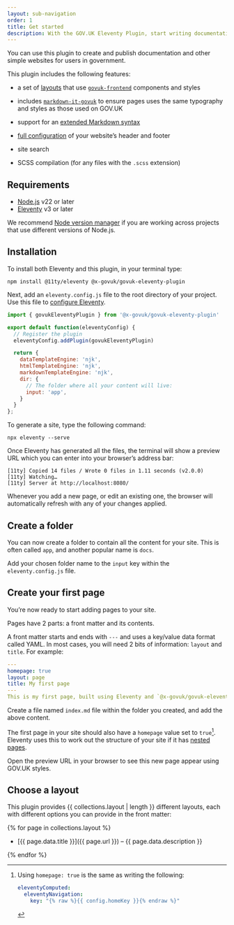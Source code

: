 ```yaml
---
layout: sub-navigation
order: 1
title: Get started
description: With the GOV.UK Eleventy Plugin, start writing documentation rather than spend time building a website.
---
```


You can use this plugin to create and publish documentation and other simple websites for users in government.

This plugin includes the following features:

- a set of [layouts](/layouts) that use [`govuk-frontend`](https://github.com/alphagov/govuk-frontend) components and styles

- includes [`markdown-it-govuk`](https://github.com/x-govuk/markdown-it-govuk) to ensure pages uses the same typography and styles as those used on GOV.UK

- support for an [extended Markdown syntax](/markdown-advanced)

- [full configuration](/options) of your website’s header and footer

- site search

- SCSS compilation (for any files with the `.scss` extension)

## Requirements

- [Node.js](https://nodejs.org) v22 or later
- [Eleventy](https://www.11ty.dev) v3 or later

We recommend [Node version manager](https://github.com/nvm-sh/nvm) if you are working across projects that use different versions of Node.js.

## Installation

To install both Eleventy and this plugin, in your terminal type:

```shell
npm install @11ty/eleventy @x-govuk/govuk-eleventy-plugin
```

Next, add an `eleventy.config.js` file to the root directory of your project. Use this file to [configure Eleventy](https://www.11ty.dev/docs/config/).

```js
import { govukEleventyPlugin } from '@x-govuk/govuk-eleventy-plugin'

export default function(eleventyConfig) {
  // Register the plugin
  eleventyConfig.addPlugin(govukEleventyPlugin)

  return {
    dataTemplateEngine: 'njk',
    htmlTemplateEngine: 'njk',
    markdownTemplateEngine: 'njk',
    dir: {
      // The folder where all your content will live:
      input: 'app',
    }
  }
};
```

To generate a site, type the following command:

```shell
npx eleventy --serve
```

Once Eleventy has generated all the files, the terminal will show a preview URL which you can enter into your browser’s address bar:

```shell
[11ty] Copied 14 files / Wrote 0 files in 1.11 seconds (v2.0.0)
[11ty] Watching…
[11ty] Server at http://localhost:8080/
```

Whenever you add a new page, or edit an existing one, the browser will automatically refresh with any of your changes applied.

## Create a folder

You can now create a folder to contain all the content for your site. This is often called `app`, and another popular name is `docs`.

Add your chosen folder name to the `input` key within the `eleventy.config.js` file.

## Create your first page

You’re now ready to start adding pages to your site.

Pages have 2 parts: a front matter and its contents.

A front matter starts and ends with `---` and uses a key/value data format called YAML. In most cases, you will need 2 bits of information: `layout` and `title`. For example:

```yaml
---
homepage: true
layout: page
title: My first page
---
This is my first page, built using Eleventy and `@x-govuk/govuk-eleventy-plugin`.
```

Create a file named `index.md` file within the folder you created, and add the above content.

The first page in your site should also have a `homepage` value set to `true`[^1]. Eleventy uses this to work out the structure of your site if it has [nested pages](https://www.11ty.dev/docs/plugins/navigation/).

[^1]: Using `homepage: true` is the same as writing the following:

    ```yaml
    eleventyComputed:
      eleventyNavigation:
        key: "{% raw %}{{ config.homeKey }}{% endraw %}"
    ```

Open the preview URL in your browser to see this new page appear using GOV.UK styles.

## Choose a layout

This plugin provides {{ collections.layout | length }} different layouts, each with different options you can provide in the front matter:

{% for page in collections.layout %}

- [{{ page.data.title }}]({{ page.url }}) – {{ page.data.description }}

{% endfor %}

